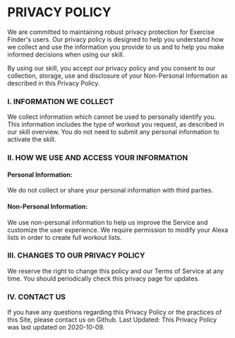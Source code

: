 # **PRIVACY POLICY**

We are committed to maintaining robust privacy protection for Exercise Finder's users. Our privacy policy is designed to help you understand how we collect and use the information you provide to us and to help you make informed decisions when using our skill.  

By using our skill, you accept our privacy policy and you consent to our collection, storage, use and disclosure of your Non-Personal Information as described in this Privacy Policy.

### I. INFORMATION WE COLLECT

We collect information which cannot be used to personally identify you. This information includes the type of workout you request, as described in our skill overview. You do not need to submit any personal information to activate the skill.

### II. HOW WE USE AND ACCESS YOUR INFORMATION

#### Personal Information:
We do not collect or share your personal information with third parties.

#### Non-Personal Information:
We use non-personal information to help us improve the Service and customize the user experience. We require permission to modify your Alexa lists in order to create full workout lists.

### III. CHANGES TO OUR PRIVACY POLICY

We reserve the right to change this policy and our Terms of Service at any time. You should periodically check this privacy page for updates.

### IV. CONTACT US

If you have any questions regarding this Privacy Policy or the practices of this Site, please contact us on Github.
Last Updated: This Privacy Policy was last updated on 2020-10-09.
